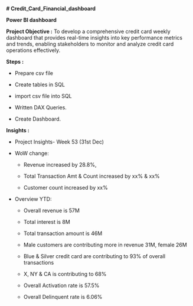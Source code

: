 **# Credit_Card_Financial_dashboard**

**Power BI dashboard**

**Project Objective :** To develop a comprehensive credit card weekly dashboard that provides real-time insights into key performance metrics and trends, enabling stakeholders to monitor and analyze credit card 
                    operations effectively.

**Steps :**

* Prepare csv file 
         
* Create tables in SQL
         
* import csv file into SQL
         
* Written DAX Queries.
         
* Create Dashboard.
         
**Insights :**

* Project Insights- Week 53 (31st Dec)

* WoW change:

  * Revenue increased by 28.8%,
  
  * Total Transaction Amt & Count increased by xx% & xx%
  
  * Customer count increased by xx%
  
* Overview YTD:
  
   * Overall revenue is 57M
  
   * Total interest is 8M
  
   * Total transaction amount is 46M
  
    * Male customers are contributing more in revenue 31M, female 26M

    * Blue & Silver credit card are contributing to 93% of overall transactions
  
    *  X, NY & CA is contributing to 68%
  
    * Overall Activation rate is 57.5%
  
    * Overall Delinquent rate is 6.06%
